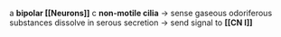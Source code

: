 a **bipolar [[Neurons]]** c **non-motile cilia** → sense gaseous odoriferous substances dissolve in serous secretion → send signal to **[[CN I]]**
